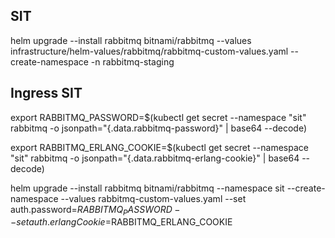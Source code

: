 ## SIT
helm upgrade --install rabbitmq bitnami/rabbitmq --values infrastructure/helm-values/rabbitmq/rabbitmq-custom-values.yaml --create-namespace -n rabbitmq-staging

## Ingress SIT

export RABBITMQ_PASSWORD=$(kubectl get secret --namespace "sit" rabbitmq -o jsonpath="{.data.rabbitmq-password}" | base64 --decode)

export RABBITMQ_ERLANG_COOKIE=$(kubectl get secret --namespace "sit" rabbitmq -o jsonpath="{.data.rabbitmq-erlang-cookie}" | base64 --decode)

helm upgrade --install rabbitmq bitnami/rabbitmq --namespace sit --create-namespace --values rabbitmq-custom-values.yaml --set auth.password=$RABBITMQ_PASSWORD --set auth.erlangCookie=$RABBITMQ_ERLANG_COOKIE